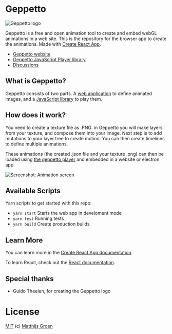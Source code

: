 # Geppetto

![Geppetto logo](./public/logo192.png)

Geppetto is a free and open animation tool to create and embed webGL animations in a web site. This is the repository for the browser app to create the animations.
Made with [Create React App](https://github.com/facebook/create-react-app).

- [Geppetto website](https://geppetto.js.org/)
- [Geppetto JavaScript Player library](https://github.com/matthijsgroen/geppetto-player)
- [Discussions](https://github.com/matthijsgroen/geppetto/discussions)

## What is Geppetto?

Geppetto consists of two parts. A [web application](https://github.com/matthijsgroen/geppetto/releases/latest) to define animated images, and a [JavaScript library](https://github.com/matthijsgroen/geppetto-player) to play them.

## How does it work?

You need to create a texture file as .PNG. in Geppetto you will make layers from your texture, and compose them into your image. Next step is to add mutations to your layer tree to create motion. You can then create timelines to define multiple animations.

These animations (the created .json file and your texture .png) can then be loaded using [the geppetto player](https://github.com/matthijsgroen/geppetto-player) and embedded in a website or electron app.

![Screenshot: Animation screen](./screenshots/animation2.png)

## Available Scripts

Yarn scripts to get started with this repo:

- `yarn start` Starts the web app in develoment mode
- `yarn test` Running tests
- `yarn build` Create production builds

## Learn More

You can learn more in the [Create React App documentation](https://facebook.github.io/create-react-app/docs/getting-started).

To learn React, check out the [React documentation](https://reactjs.org/).

## Special thanks

- Guido Theelen, for creating the Geppetto logo

# License

[MIT](./LICENSE) (c) [Matthijs Groen](https://twitter.com/matthijsgroen)
